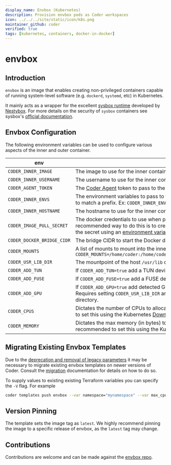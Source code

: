 ```yaml
---
display_name: Envbox (Kubernetes)
description: Provision envbox pods as Coder workspaces
icon: ../../../site/static/icon/k8s.png
maintainer_github: coder
verified: true
tags: [kubernetes, containers, docker-in-docker]
---
```


# envbox

## Introduction

`envbox` is an image that enables creating non-privileged containers capable of running system-level software (e.g. `dockerd`, `systemd`, etc) in Kubernetes.

It mainly acts as a wrapper for the excellent [sysbox runtime](https://github.com/nestybox/sysbox/) developed by [Nestybox](https://www.nestybox.com/). For more details on the security of `sysbox` containers see sysbox's [official documentation](https://github.com/nestybox/sysbox/blob/master/docs/user-guide/security.md).

## Envbox Configuration

The following environment variables can be used to configure various aspects of the inner and outer container.

| env                        | usage                                                                                                                                                                                                                                                                                                                                                                                                                                                                           | required |
| -------------------------- | ------------------------------------------------------------------------------------------------------------------------------------------------------------------------------------------------------------------------------------------------------------------------------------------------------------------------------------------------------------------------------------------------------------------------------------------------------------------------------- | -------- |
| `CODER_INNER_IMAGE`        | The image to use for the inner container.                                                                                                                                                                                                                                                                                                                                                                                                                                       | True     |
| `CODER_INNER_USERNAME`     | The username to use for the inner container.                                                                                                                                                                                                                                                                                                                                                                                                                                    | True     |
| `CODER_AGENT_TOKEN`        | The [Coder Agent](https://coder.com/docs/about/architecture#agents) token to pass to the inner container.                                                                                                                                                                                                                                                                                                                                                                       | True     |
| `CODER_INNER_ENVS`         | The environment variables to pass to the inner container. A wildcard can be used to match a prefix. Ex: `CODER_INNER_ENVS=KUBERNETES_*,MY_ENV,MY_OTHER_ENV`                                                                                                                                                                                                                                                                                                                     | false    |
| `CODER_INNER_HOSTNAME`     | The hostname to use for the inner container.                                                                                                                                                                                                                                                                                                                                                                                                                                    | false    |
| `CODER_IMAGE_PULL_SECRET`  | The docker credentials to use when pulling the inner container. The recommended way to do this is to create an [Image Pull Secret](https://kubernetes.io/docs/tasks/configure-pod-container/pull-image-private-registry/#registry-secret-existing-credentials) and then reference the secret using an [environment variable](https://kubernetes.io/docs/tasks/inject-data-application/distribute-credentials-secure/#define-container-environment-variables-using-secret-data). | false    |
| `CODER_DOCKER_BRIDGE_CIDR` | The bridge CIDR to start the Docker daemon with.                                                                                                                                                                                                                                                                                                                                                                                                                                | false    |
| `CODER_MOUNTS`             | A list of mounts to mount into the inner container. Mounts default to `rw`. Ex: `CODER_MOUNTS=/home/coder:/home/coder,/var/run/mysecret:/var/run/mysecret:ro`                                                                                                                                                                                                                                                                                                                   | false    |
| `CODER_USR_LIB_DIR`        | The mountpoint of the host `/usr/lib` directory. Only required when using GPUs.                                                                                                                                                                                                                                                                                                                                                                                                 | false    |
| `CODER_ADD_TUN`            | If `CODER_ADD_TUN=true` add a TUN device to the inner container.                                                                                                                                                                                                                                                                                                                                                                                                                | false    |
| `CODER_ADD_FUSE`           | If `CODER_ADD_FUSE=true` add a FUSE device to the inner container.                                                                                                                                                                                                                                                                                                                                                                                                              | false    |
| `CODER_ADD_GPU`            | If `CODER_ADD_GPU=true` add detected GPUs and related files to the inner container. Requires setting `CODER_USR_LIB_DIR` and mounting in the hosts `/usr/lib/` directory.                                                                                                                                                                                                                                                                                                       | false    |
| `CODER_CPUS`               | Dictates the number of CPUs to allocate the inner container. It is recommended to set this using the Kubernetes [Downward API](https://kubernetes.io/docs/tasks/inject-data-application/environment-variable-expose-pod-information/#use-container-fields-as-values-for-environment-variables).                                                                                                                                                                                 | false    |
| `CODER_MEMORY`             | Dictates the max memory (in bytes) to allocate the inner container. It is recommended to set this using the Kubernetes [Downward API](https://kubernetes.io/docs/tasks/inject-data-application/environment-variable-expose-pod-information/#use-container-fields-as-values-for-environment-variables).                                                                                                                                                                          | false    |

## Migrating Existing Envbox Templates

Due to the [deprecation and removal of legacy parameters](https://coder.com/docs/templates/parameters#legacy)
it may be necessary to migrate existing envbox templates on newer versions of
Coder. Consult the [migration](https://coder.com/docs/templates/parameters#migration)
documentation for details on how to do so.

To supply values to existing existing Terraform variables you can specify the
`-V` flag. For example

```bash
coder templates push envbox --var namespace="mynamespace" --var max_cpus=2 --var min_cpus=1 --var max_memory=4 --var min_memory=1
```

## Version Pinning

The template sets the image tag as `latest`. We highly recommend pinning the image to a specific release of envbox, as the `latest` tag may change.

## Contributions

Contributions are welcome and can be made against the [envbox repo](https://github.com/coder/envbox).
